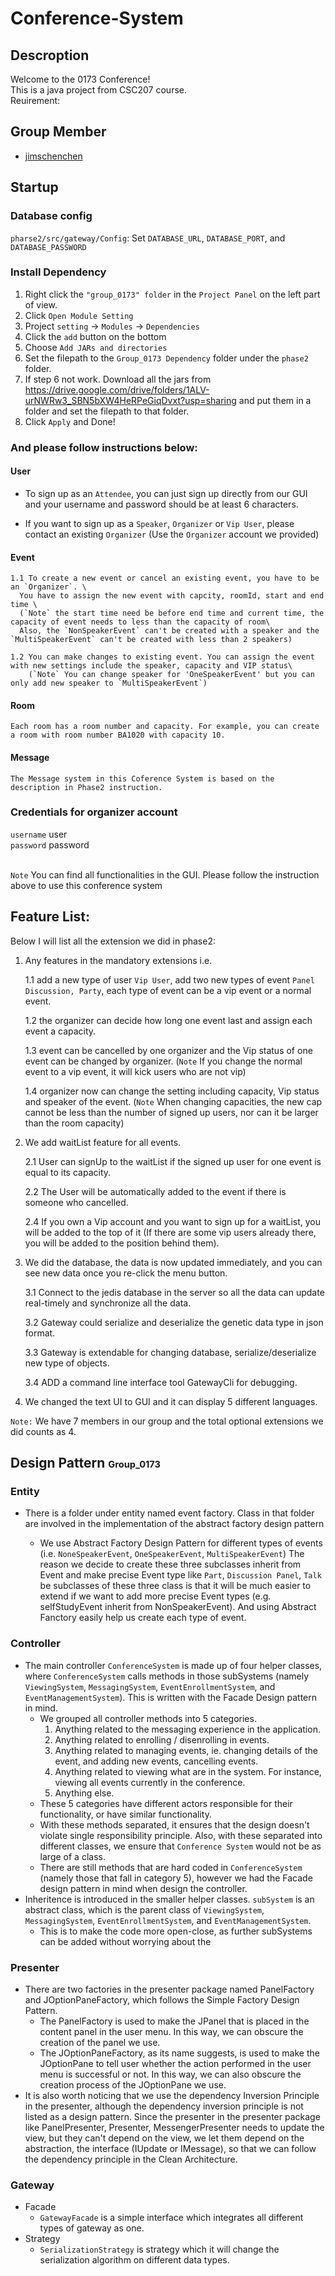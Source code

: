 # Conference-System

## Descroption

Welcome to the 0173 Conference! \
This is a java project from CSC207 course. \
Reuirement: 

## Group Member
+ [jimschenchen](https://github.com/jimschenchen)

## Startup

### Database config

`pharse2/src/gateway/Config`: Set `DATABASE_URL`, `DATABASE_PORT`, and `DATABASE_PASSWORD`

### Install Dependency
1. Right click the `"group_0173" folder` in the `Project Panel` on the left part of view.
2. Click `Open Module Setting`
3. Project `setting` -> `Modules` -> `Dependencies`
4. Click the `add` button on the bottom
5. Choose `Add JARs and directories`
6. Set the filepath to the `Group_0173 Dependency` folder under the `phase2` folder.
7. If step 6 not work. Download all the jars from https://drive.google.com/drive/folders/1ALV-urNWRw3_SBN5bXW4HeRPeGiqDvxt?usp=sharing and put them in a folder and set the filepath to that folder.
8. Click `Apply` and Done!

### And please follow instructions below:
#### User

  - To sign up as an `Attendee`, you can just sign up directly from our GUI and your username and password should be at least 6 characters. 
  
  - If you want to sign up as a `Speaker`, `Organizer` or `Vip User`, please contact an existing `Organizer` (Use the `Organizer` account we provided)

#### Event
    
    1.1 To create a new event or cancel an existing event, you have to be an `Organizer`. \
      You have to assign the new event with capcity, roomId, start and end time \
      (`Note` the start time need be before end time and current time, the capacity of event needs to less than the capacity of room\
      Also, the `NonSpeakerEvent` can't be created with a speaker and the `MultiSpeakerEvent` can't be created with less than 2 speakers)
    
    1.2 You can make changes to existing event. You can assign the event with new settings include the speaker, capacity and VIP status\
        (`Note` You can change speaker for 'OneSpeakerEvent' but you can only add new speaker to `MultiSpeakerEvent`)

#### Room
    Each room has a room number and capacity. For example, you can create a room with room number BA1020 with capacity 10.

#### Message
    The Message system in this Coference System is based on the description in Phase2 instruction.

### Credentials for organizer account
`username` user\
`password` password

\
`Note` You can find all functionalities in the GUI. Please follow the instruction above to use this conference system


## Feature List:
Below I will list all the extension we did in phase2:
1. Any features in the mandatory extensions i.e.

    1.1 add a new type of user `Vip User`, add two new types of event `Panel Discussion, Party`, each type of event can be a vip event or a normal event.

    1.2 the organizer can decide how long one event last and assign each event a capacity. 

    1.3 event can be cancelled by one organizer and the Vip status of one event can be changed by organizer. (`Note` If you change the normal event to a vip event, it will kick users who are not vip)

    1.4 organizer now can change the setting including capacity, Vip status and speaker of the event. (`Note` When changing capacities, the new cap cannot be less than the number of signed up users, nor can it be larger than the room capacity)

2. We add waitList feature for all events. 
   
    2.1 User can signUp to the waitList if the signed up user for one event is equal to its capacity.

    2.2 The User will be automatically added to the event if there is someone who cancelled. 

    2.4 If you own a Vip account and you want to sign up for a waitList, 
          you will be added to the top of it (If there are some vip users already there, you will be added to the position behind them).

3. We did the database, the data is now updated immediately, and you can see new data once you re-click the menu button.

    3.1 Connect to the jedis database in the server so all the data can update real-timely and synchronize all the data.
      
    3.2 Gateway could serialize and deserialize the genetic data type in json format.
      
    3.3 Gateway is extendable for changing database, serialize/deserialize new type of objects.
      
    3.4 ADD a command line interface tool GatewayCli for debugging.

4. We changed the text UI to GUI and it can display 5 different languages.

`Note:` We have 7 members in our group and the total optional extensions we did counts as 4.


## Design Pattern <small><small>Group_0173</small></small>

### Entity
  *  There is a folder under entity named event factory. Class in that folder are involved in the implementation of the abstract factory design pattern
     
      *  We use Abstract Factory Design Pattern for different types of events (i.e. `NoneSpeakerEvent`, `OneSpeakerEvent`, `MultiSpeakerEvent`)
        The reason we decide to create these three subclasses inherit from Event and make precise Event type like `Part`, `Discussion Panel`, 
        `Talk` be subclasses of these three class is that it will be much easier to extend if we want to add more precise Event types
        (e.g. selfStudyEvent inherit from NonSpeakerEvent). And using Abstract Fanctory easily help us create each type of event.

### Controller

  - The main controller `ConferenceSystem` is made up of four helper classes, where `ConferenceSystem` calls methods in those subSystems (namely `ViewingSystem`, `MessagingSystem`, `EventEnrollmentSystem`, and `EventManagementSystem`). This is written with the Facade Design pattern in mind.
    - We grouped all controller methods into 5 categories.
      1) Anything related to the messaging experience in the application.
      2) Anything related to enrolling / disenrolling in events.
      3) Anything related to managing events, ie. changing details of the event, and adding new events, cancelling events.
      4) Anything related to viewing what are in the system. For instance, viewing all events currently in the conference.
      5) Anything else.
    - These 5 categories have different actors responsible for their functionality, or have similar functionality. 
    - With these methods separated, it ensures that the design doesn't violate single responsibility principle. Also, with these separated into different classes, we ensure that `Conference System` would not be as large of a class.
    - There are still methods that are hard coded in `ConferenceSystem` (namely those that fall in category 5), however we had the Facade design pattern in mind when design the controller.
  - Inheritence is introduced in the smaller helper classes. `subSystem` is an abstract class, which is the parent class of `ViewingSystem`, `MessagingSystem`, `EventEnrollmentSystem`, and `EventManagementSystem`.
    - This is to make the code more open-close, as further subSystems can be added without worrying about the 

### Presenter
  - There are two factories in the presenter package named PanelFactory and JOptionPaneFactory, which follows the Simple Factory Design Pattern.
    - The PanelFactory is used to make the JPanel that is placed in the content panel in the user menu. In this way, we can obscure the creation of the panel we use.
    - The JOptionPaneFactory, as its name suggests, is used to make the JOptionPane to tell user whether the action performed in the user menu is successful or not. In this way, we can
    also obscure the creation process of the JOptionPane we use. 
  - It is also worth noticing that we use the dependency Inversion Principle in the presenter, although the dependency inversion principle is not listed as a design pattern. 
  Since the presenter in the presenter package like PanelPresenter, Presenter, MessengerPresenter needs to update the view, but they can't depend on the view, 
  we let them depend on the abstraction, the interface (IUpdate or IMessage), so that we can follow the dependency principle in the Clean Architecture. 
    

### Gateway
  - Facade
    - `GatewayFacade` is a simple interface which integrates all different types of gateway as one.
  - Strategy
    - `SerializationStrategy` is strategy which it will change the serialization algorithm on different data types.
